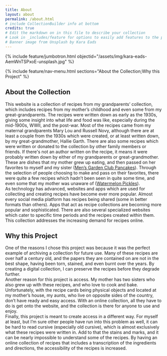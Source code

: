 ```yaml
---
title: About
layout: about
permalink: /about.html
# include CollectionBuilder info at bottom
credits: true
# Edit the markdown on in this file to describe your collection
# Look in _includes/feature for options to easily add features to the page
# Banner image from Unsplash by Kara Eads
---
```


{% include feature/jumbotron.html objectid="/assets/img/kara-eads-AemWnTSPxoE-unsplash.jpg" %}

{% include feature/nav-menu.html sections="About the Collection;Why this Project" %}
## About the Collection

This website is a collection of recipes from my grandparents’ collection, which includes recipes from my mother’s childhood and even some from my great-grandparents. The recipes were written down as early as the 1930s, giving some insight into what life and food was like, especially during the mid-1900s, WWII, and the post-war. Most of the recipes came from my maternal grandparents Mary Lou and Russell Novy, although there are at least a couple from the 1930s which were created, or at least written down, by my great-grandmother, Hallie Garth. There are also some recipes which were written or donated to the collection by other family members or friends. If there's not an author written on the recipe, it means it were probably written down by either of my grandparents or great-grandmother.  
These are dishes that my mother grew up eating, and then passed on her favorites to myself and my sister ([Men’s Garden Club Pancakes](https://heschmuc.github.io/collectionbuilder_final/item.html?id=007_mens_garden_club_pancakes)). Through the selection of people choosing to make and pass on their favorites, there were quite a few recipes which hadn’t been seen in quite some time, and even some that my mother was unaware of ([Watermelon Pickles](https://heschmuc.github.io/collectionbuilder_final/item.html?id=013_watermelon_pickles)).   
As technology has advanced, websites and apps which are used for collecting and creating recipes have become ever more popular. Almost every social media platform has recipes being shared (some in better formats than others). Apps that act as recipe collections are becoming more popular and sophisticated. There are also several specialized websites which cater to specific time periods and the recipes created within them. This collection addresses the increasing demand for recipes online.

## Why this Project
One of the reasons I chose this project was because it was the perfect example of archiving a collection for future use. Many of these recipes are over half a century old, and the papers they are contained on are not in the best shape, having been torn, stained, and even burnt over the years. By creating a digital collection, I can preserve the recipes before they degrade further.  
Another reason for this project is access. My mother has two sisters who also grew up with these recipes, and who love to cook and bake. Unfortunately, with the recipe cards being physical objects and located at my mother’s house, my aunts, who live on opposite sides of the country, don’t have ready and easy access. With an online collection, all they have to do is get onto the website, and the collection is there for anyone to use and enjoy.  
Finally, this project is meant to create access in a different way. For myself at least, but I’m sure other people have run into this problem as well, it can be hard to read cursive (especially old cursive), which is almost exclusively what these recipes were written in. Add to that the stains and marks, and it can be nearly impossible to understand some of the recipes. By having an online collection of recipes that includes a transcription of the ingredients and directions, the accessibility of the recipes is increased. 
